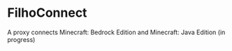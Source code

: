 # FilhoConnect
A proxy connects Minecraft: Bedrock Edition and Minecraft: Java Edition (in progress) 
